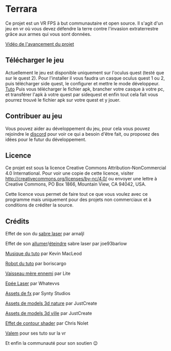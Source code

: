 # Terrara
Ce projet est un VR FPS à but communautaire et open source. Il s'agit d'un jeu en vr où vous devez défendre la terre contre l'invasion extraterrestre grâce aux armes qui vous sont données.

[Vidéo de l'avancement du projet](https://youtu.be/qfSLgcqNmO0)



Télécharger le jeu
--------------------

Actuellement le jeu est disponible uniquement sur l'oculus quest (testé que sur le quest 2). 
Pour l'installer il vous faudra un casque oculus quest 1 ou 2, puis télécharger side quest, le configurer et mettre le mode développeur. [Tuto](https://sidequestvr.com/setup-howto)
Puis vous télécharger le fichier apk, brancher votre casque à votre pc, et transférer l'apk à votre quest par sidequest et enfin tout cela fait vous pourrez trouvé le fichier apk sur votre quest et y jouer.

Contribuer au jeu
------------------

Vous pouvez aider au développement du jeu, pour cela vous pouvez rejoindre le [discord](https://discord.gg/VVdXYrF4qR) pour voir ce qui a besoin d'être fait, ou proposez des idées pour le futur du développement.

Licence
---------------

Ce projet est sous la licence Creative Commons Attribution-NonCommercial 4.0 International. Pour voir une copie de cette licence, visiter http://creativecommons.org/licenses/by-nc/4.0/ ou envoyer une lettre à Creative Commons, PO Box 1866, Mountain View, CA 94042, USA.

Cette licence vous permet de faire tout ce que vous voulez avec ce programme mais uniquement pour des projets non commerciaux et à conditions de créditer la source.

Crédits
-------------
Effet de son du [sabre laser](https://freesound.org/people/arnaljl/sounds/67878/) par arnaljl

Effet de son [allumer](https://freesound.org/people/joe93barlow/sounds/78674/)/[éteindre](https://freesound.org/people/joe93barlow/sounds/78673/) sabre laser par joe93barlow

[Musique du tuto](https://groovelake.com/music/experimental-test-subject-kevin-macleod/) par Kevin MacLeod

[Robot du tuto](https://sketchfab.com/3d-models/robot-779b04685be641d0b803135f6a573138) par boriscargo

[Vaisseau mère ennemi](https://sketchfab.com/3d-models/ring-ship-b5020dcb894e4e4194232ec3c83cc834) par Lite

[Epée Laser](https://sketchfab.com/3d-models/sci-fi-katana-d066ba619896484499ae312b9f2b1ad0) par Whatevvs

[Assets de fx](https://assetstore.unity.com/packages/vfx/particles/simple-fx-cartoon-particles-67834) par Synty Studios

[Assets de models 3d nature](https://assetstore.unity.com/packages/3d/environments/landscapes/low-poly-simple-nature-pack-162153) par JustCreate

[Assets de models 3d ville](https://assetstore.unity.com/packages/3d/environments/urban/cartoon-low-poly-city-pack-lite-166617) par JustCreate

[Effet de contour shader](https://assetstore.unity.com/packages/tools/particles-effects/quick-outline-115488) par Chris Nolet

[Valem](https://www.youtube.com/channel/UCPJlesN59MzHPPCp0Lg8sLw) pour ses tuto sur la vr

Et enfin la communauté pour son soutien 😉
